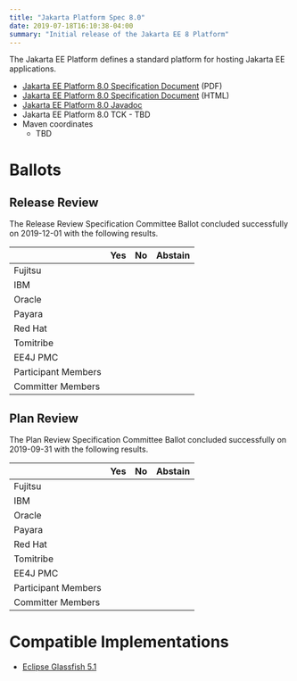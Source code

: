```yaml
---
title: "Jakarta Platform Spec 8.0"
date: 2019-07-18T16:10:38-04:00
summary: "Initial release of the Jakarta EE 8 Platform"
---
```

The Jakarta EE Platform defines a standard platform for hosting Jakarta EE applications.

* [Jakarta EE Platform 8.0 Specification Document](./Platform-spec-8.0.pdf) (PDF)
* [Jakarta EE Platform 8.0 Specification Document](./Platform-spec-8.0.html) (HTML)
* [Jakarta EE Platform 8.0 Javadoc](./apidocs)
* Jakarta EE Platform 8.0 TCK - TBD
* Maven coordinates
  * TBD

# Ballots

## Release Review

The Release Review Specification Committee Ballot concluded successfully on 2019-12-01 with the following results.

|                       |  Yes    | No      | Abstain  |
|-----------------------|---------|---------|----------|
|Fujitsu                |         |         |          |
|IBM                    |         |         |          |
|Oracle                 |         |         |          |
|Payara                 |         |         |          |
|Red Hat                |         |         |          |
|Tomitribe              |         |         |          |
|EE4J PMC               |         |         |          |
|Participant Members    |         |         |          |
|Committer Members      |         |         |          |

## Plan Review

The Plan Review Specification Committee Ballot concluded successfully on 2019-09-31 with the following results.

|                       |  Yes    | No  | Abstain  |
|-----------------------|---------|-----|----------|
|Fujitsu                |         |     |          |
|IBM                    |         |     |          |
|Oracle                 |         |     |          |
|Payara                 |         |     |          |
|Red Hat                |         |     |          |
|Tomitribe              |         |     |          |
|EE4J PMC               |         |     |          |
|Participant Members    |         |     |          |
|Committer Members      |         |     |          |

# Compatible Implementations

* [Eclipse Glassfish 5.1](https://www.eclipse.org/downloads/download.php?file=/glassfish/glassfish-5.1.0.zip)
